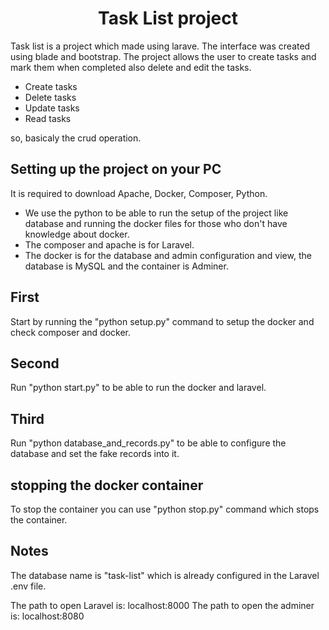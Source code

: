 <h1 align="center" font-size="large" >Task List project</h1>

Task list is a project which made using larave. The interface was created using blade and bootstrap.
The project allows the user to create tasks and mark them when completed also delete and edit the tasks.

- Create tasks
- Delete tasks
- Update tasks
- Read tasks

so, basicaly the crud operation.

## Setting up the project on your PC

It is required to download Apache, Docker, Composer, Python.

- We use the python to be able to run the setup of the project like database and running the docker files for those who don't have knowledge about docker.
- The composer and apache is for Laravel.
- The docker is for the database and admin configuration and view, the database is MySQL and the container is Adminer.

## First

Start by running the "python setup.py" command to setup the docker and check composer and docker.

## Second

Run "python start.py" to be able to run the docker and laravel.

## Third

Run "python database_and_records.py" to be able to configure the database and set the fake records into it.

## stopping the docker container

To stop the container you can use "python stop.py" command which stops the container.

## Notes

The database name is "task-list" which is already configured in the Laravel .env file.

The path to open Laravel is: localhost:8000
The path to open the adminer is: localhost:8080
